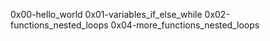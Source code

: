 0x00-hello_world
0x01-variables_if_else_while
0x02-functions_nested_loops
0x04-more_functions_nested_loops
